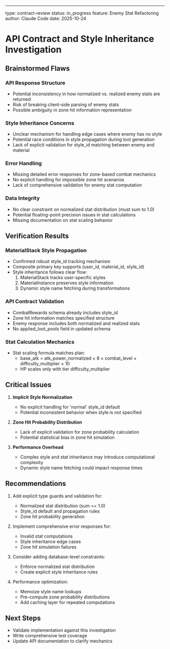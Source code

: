 ---
type: contract-review
status: in_progress
feature: Enemy Stat Refactoring
author: Claude Code
date: 2025-10-24

# API Contract and Style Inheritance Investigation

## Brainstormed Flaws

### API Response Structure
- Potential inconsistency in how normalized vs. realized enemy stats are returned
- Risk of breaking client-side parsing of enemy stats
- Possible ambiguity in zone hit information representation

### Style Inheritance Concerns
- Unclear mechanism for handling edge cases where enemy has no style
- Potential race conditions in style propagation during loot generation
- Lack of explicit validation for style_id matching between enemy and material

### Error Handling
- Missing detailed error responses for zone-based combat mechanics
- No explicit handling for impossible zone hit scenarios
- Lack of comprehensive validation for enemy stat computation

### Data Integrity
- No clear constraint on normalized stat distribution (must sum to 1.0)
- Potential floating-point precision issues in stat calculations
- Missing documentation on stat scaling behavior

## Verification Results

### MaterialStack Style Propagation
- Confirmed robust style_id tracking mechanism
- Composite primary key supports (user_id, material_id, style_id)
- Style inheritance follows clear flow:
  1. MaterialStack tracks user-specific styles
  2. MaterialInstance preserves style information
  3. Dynamic style name fetching during transformations

### API Contract Validation
- CombatRewards schema already includes style_id
- Zone hit information matches specified structure
- Enemy response includes both normalized and realized stats
- No applied_loot_pools field in updated schema

### Stat Calculation Mechanics
- Stat scaling formula matches plan:
  - base_atk = atk_power_normalized × 8 × combat_level × difficulty_multiplier × 10
  - HP scales only with tier difficulty_multiplier

## Critical Issues

1. **Implicit Style Normalization**
   - No explicit handling for 'normal' style_id default
   - Potential inconsistent behavior when style is not specified

2. **Zone Hit Probability Distribution**
   - Lack of explicit validation for zone probability calculation
   - Potential statistical bias in zone hit simulation

3. **Performance Overhead**
   - Complex style and stat inheritance may introduce computational complexity
   - Dynamic style name fetching could impact response times

## Recommendations

1. Add explicit type guards and validation for:
   - Normalized stat distribution (sum == 1.0)
   - Style_id default and propagation rules
   - Zone hit probability generation

2. Implement comprehensive error responses for:
   - Invalid stat computations
   - Style inheritance edge cases
   - Zone hit simulation failures

3. Consider adding database-level constraints:
   - Enforce normalized stat distribution
   - Create explicit style inheritance rules

4. Performance optimization:
   - Memoize style name lookups
   - Pre-compute zone probability distributions
   - Add caching layer for repeated computations

## Next Steps
- Validate implementation against this investigation
- Write comprehensive test coverage
- Update API documentation to clarify mechanics